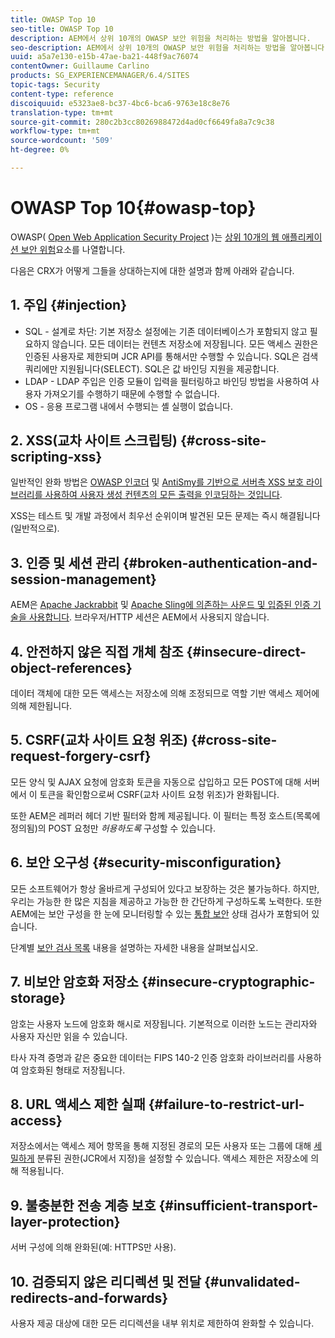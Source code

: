 ```yaml
---
title: OWASP Top 10
seo-title: OWASP Top 10
description: AEM에서 상위 10개의 OWASP 보안 위험을 처리하는 방법을 알아봅니다.
seo-description: AEM에서 상위 10개의 OWASP 보안 위험을 처리하는 방법을 알아봅니다.
uuid: a5a7e130-e15b-47ae-ba21-448f9ac76074
contentOwner: Guillaume Carlino
products: SG_EXPERIENCEMANAGER/6.4/SITES
topic-tags: Security
content-type: reference
discoiquuid: e5323ae8-bc37-4bc6-bca6-9763e18c8e76
translation-type: tm+mt
source-git-commit: 280c2b3cc8026988472d4ad0cf6649fa8a7c9c38
workflow-type: tm+mt
source-wordcount: '509'
ht-degree: 0%

---
```



# OWASP Top 10{#owasp-top}

OWASP( [Open Web Application Security Project](https://www.owasp.org) )는 [상위 10개의 웹 애플리케이션 보안 위험](https://www.owasp.org/index.php/OWASP_Top_Ten_Project)요소를 나열합니다.

다음은 CRX가 어떻게 그들을 상대하는지에 대한 설명과 함께 아래와 같습니다.

## 1. 주입 {#injection}

* SQL - 설계로 차단: 기본 저장소 설정에는 기존 데이터베이스가 포함되지 않고 필요하지 않습니다. 모든 데이터는 컨텐츠 저장소에 저장됩니다. 모든 액세스 권한은 인증된 사용자로 제한되며 JCR API를 통해서만 수행할 수 있습니다. SQL은 검색 쿼리에만 지원됩니다(SELECT). SQL은 값 바인딩 지원을 제공합니다.
* LDAP - LDAP 주입은 인증 모듈이 입력을 필터링하고 바인딩 방법을 사용하여 사용자 가져오기를 수행하기 때문에 수행할 수 없습니다.
* OS - 응용 프로그램 내에서 수행되는 셸 실행이 없습니다.

## 2. XSS(교차 사이트 스크립팅) {#cross-site-scripting-xss}

일반적인 완화 방법은 [OWASP 인코더](https://www.owasp.org/index.php/OWASP_Java_Encoder_Project) 및 [AntiSmy를 기반으로 서버측 XSS 보호 라이브러리를 사용하여 사용자 생성 컨텐츠의 모든 출력을 인코딩하는 것입니다](https://www.owasp.org/index.php/Category:OWASP_AntiSamy_Project).

XSS는 테스트 및 개발 과정에서 최우선 순위이며 발견된 모든 문제는 즉시 해결됩니다(일반적으로).

## 3. 인증 및 세션 관리 {#broken-authentication-and-session-management}

AEM은 [Apache Jackrabbit](https://jackrabbit.apache.org/) 및 [Apache Sling에 의존하는 사운드 및 입증된 인증 기술을 사용합니다](https://sling.apache.org/). 브라우저/HTTP 세션은 AEM에서 사용되지 않습니다.

## 4. 안전하지 않은 직접 개체 참조 {#insecure-direct-object-references}

데이터 객체에 대한 모든 액세스는 저장소에 의해 조정되므로 역할 기반 액세스 제어에 의해 제한됩니다.

## 5. CSRF(교차 사이트 요청 위조) {#cross-site-request-forgery-csrf}

모든 양식 및 AJAX 요청에 암호화 토큰을 자동으로 삽입하고 모든 POST에 대해 서버에서 이 토큰을 확인함으로써 CSRF(교차 사이트 요청 위조)가 완화됩니다.

또한 AEM은 레퍼러 헤더 기반 필터와 함께 제공됩니다. 이 필터는 특정 호스트(목록에 정의됨)의 POST 요청만 *허용하도록* 구성할 수 있습니다.

## 6. 보안 오구성 {#security-misconfiguration}

모든 소프트웨어가 항상 올바르게 구성되어 있다고 보장하는 것은 불가능하다. 하지만, 우리는 가능한 한 많은 지침을 제공하고 가능한 한 간단하게 구성하도록 노력한다. 또한 AEM에는 보안 구성을 한 눈에 모니터링할 수 있는 [통합 보안](/help/sites-administering/operations-dashboard.md) 상태 검사가 포함되어 있습니다.

단계별 [보안 검사 목록](/help/sites-administering/security-checklist.md) 내용을 설명하는 자세한 내용을 살펴보십시오.

## 7. 비보안 암호화 저장소 {#insecure-cryptographic-storage}

암호는 사용자 노드에 암호화 해시로 저장됩니다. 기본적으로 이러한 노드는 관리자와 사용자 자신만 읽을 수 있습니다.

타사 자격 증명과 같은 중요한 데이터는 FIPS 140-2 인증 암호화 라이브러리를 사용하여 암호화된 형태로 저장됩니다.

## 8. URL 액세스 제한 실패 {#failure-to-restrict-url-access}

저장소에서는 액세스 제어 항목을 통해 지정된 경로의 모든 사용자 또는 그룹에 대해 [세밀하게](https://docs.adobe.com/content/docs/en/spec/jcr/2.0/16_Access_Control_Management.html) 분류된 권한(JCR에서 지정)을 설정할 수 있습니다. 액세스 제한은 저장소에 의해 적용됩니다.

## 9. 불충분한 전송 계층 보호 {#insufficient-transport-layer-protection}

서버 구성에 의해 완화된(예: HTTPS만 사용).

## 10. 검증되지 않은 리디렉션 및 전달 {#unvalidated-redirects-and-forwards}

사용자 제공 대상에 대한 모든 리디렉션을 내부 위치로 제한하여 완화할 수 있습니다.

